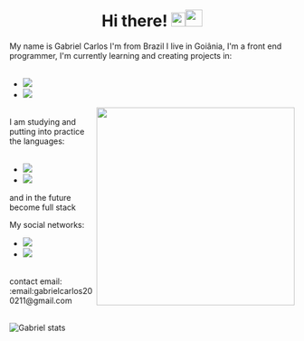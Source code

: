 <div align="center">
 <h1>Hi there! <img src="https://media.giphy.com/media/hvRJCLFzcasrR4ia7z/giphy.gif"  width="25px"><img      src="https://emojis.slackmojis.com/emojis/images/1531849430/4246/blob-sunglasses.gif?1531849430" width="30"/> </h1>
</div>
My name is Gabriel Carlos I'm from Brazil I live in Goiânia, I'm a front end programmer, I'm currently learning and creating projects in:
<br>
<br>
<ul>
  <li><img src= "https://img.shields.io/badge/HTML5-E34F26?style=for-the-badge&logo=html5&logoColor=white"></li>
  <li><img src= "https://img.shields.io/badge/CSS3-1572B6?style=for-the-badge&logo=css3&logoColor=white"></li>
</ul>
  <img align="right" width="350" height="350" src="https://hum-systems.com/site/templates/images/jobs/developer_m.png">
  <br>
 I am studying and putting into practice the languages:
 <br>
 <br>
 <ul>
  <li><img src= "https://img.shields.io/badge/React-20232A?style=for-the-badge&logo=react&logoColor=61DAFB"></li>
  <li><img src= "https://img.shields.io/badge/JavaScript-F7DF1E?style=for-the-badge&logo=javascript&logoColor=black"></li>
</ul>

and in the future become full stack

My social networks:
<br>
<ul>
  <li><a href= "https://www.instagram.com/gabrieldev___/" target= "_blank"><img src= "https://img.shields.io/badge/Instagram-E4405F?style=for-the-badge&logo=instagram&logoColor=white"></a></li>
  <li><a href= "https://www.linkedin.com/in/gabrieldev---/" target= "_blank"><img src= "https://img.shields.io/badge/LinkedIn-0077B5?style=for-the-badge&logo=linkedin&logoColor=white"></a></li>
</ul>
<br>
contact email:
<br>
:email:gabrielcarlos200211@gmail.com
<br>
<br>

![Gabriel stats](https://github-readme-stats.vercel.app/api?username=gabrielcarlos-dev&show_icons=true&theme=radical)
